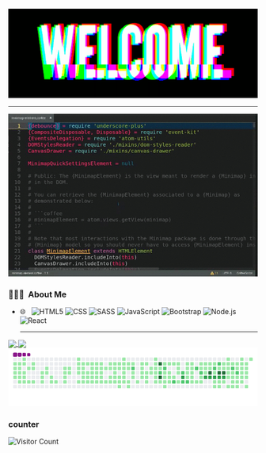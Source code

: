 ![](https://github.com/G77-D/G77-D/blob/e696db4ba2f5f993bd388b23eb1a1174a2fbf3ba/welcome%20banner%20discord%20glitch%20fif%20-%20Imgur.gif)

---

   <img src="https://github.com/G77-D/G77-D/blob/1d924fc8f17077b81cff0d2cdf441598d9396285/code%201.gif"/>  

                                                          
  
<h3> 👨🏻‍💻 &nbsp;About Me </h3>
  
  






- 🌐 &nbsp;
  ![HTML5](https://img.shields.io/badge/-HTML5-333333?style=flat&logo=HTML5)
  ![CSS](https://img.shields.io/badge/-CSS-333333?style=flat&logo=CSS3&logoColor=1572B6)
  ![SASS](https://img.shields.io/badge/Sass-333333?style=flat&logo=sass&logoColor=CC6699)
  ![JavaScript](https://img.shields.io/badge/-JavaScript-333333?style=flat&logo=javascript)
  ![Bootstrap](https://img.shields.io/badge/-Bootstrap-333333?style=flat&logo=bootstrap&logoColor=563D7C)
  ![Node.js](https://img.shields.io/badge/-Node.js-333333?style=flat&logo=node.js)
  ![React](https://img.shields.io/badge/-React-333333?style=flat&logo=react)
  
  ---
  
  
  
  <div align="center">
<a href="https://github.com/awartanian/github-readme-stats">
  <img width=450 align="center" src="https://github-readme-stats.vercel.app/api?username=awartanian&count_private=true&show_icons=true&bg_color=66000000&text_color=5D6D7E&title_color=0078FF&border_color=66000000&custom_title=GitHub Stats" />
</a>
<a href="https://github.com/G77-D/github-readme-stats">
  <img card_width=450 align="center" src="https://github-readme-stats.vercel.app/api/top-langs/?username=awartanian&layout=compact&bg_color=66000000&text_color=5D6D7E&title_color=0078FF&border_color=66000000&langs_count=4" />
</a> 
</div>
  

 <img src="https://raw.githubusercontent.com/devSouvik/devSouvik/output/github-contribution-grid-snake.gif" />




### counter 

![Visitor Count](https://profile-counter.glitch.me/{G77-D}/count.svg)

 




